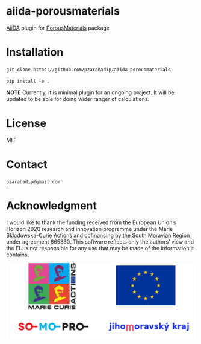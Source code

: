 # aiida-porousmaterials
[AiiDA](www.aiida.net) plugin for [PorousMaterials](https://github.com/SimonEnsemble/PorousMaterials.jl) package

# Installation
`git clone https://github.com/pzarabadip/aiida-porousmaterials`

`pip install -e .`

**NOTE** Currently, it is minimal plugin for an ongoing project. It will be updated to be able for doing wider ranger of calculations.

# License
MIT

# Contact
`pzarabadip@gmail.com`

# Acknowledgment
I would like to thank the funding received from the European Union’s Horizon 2020 research and innovation programme under the Marie Skłodowska-Curie Actions and cofinancing by the South Moravian Region under agreement 665860. This software reflects only the authors’ view and the EU is not responsible for any use that may be made of the information it contains.

![aiida-porousmaterials](ackn_logo.png)
